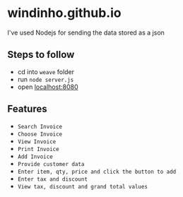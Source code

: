 # windinho.github.io
I've used Nodejs for sending the data stored as a json
## Steps to follow
* cd into ```weave``` folder
* run ```node server.js```
* open [localhost:8080](http://localhost:8080)
## Features
* ```Search Invoice```
* ```Choose Invoice```
* ```View Invoice```
* ```Print Invoice```
* ```Add Invoice```
* ```Provide customer data```
* ```Enter item, qty, price and click the button to add```
* ```Enter tax and discount```
* ```View tax, discount and grand total values```
